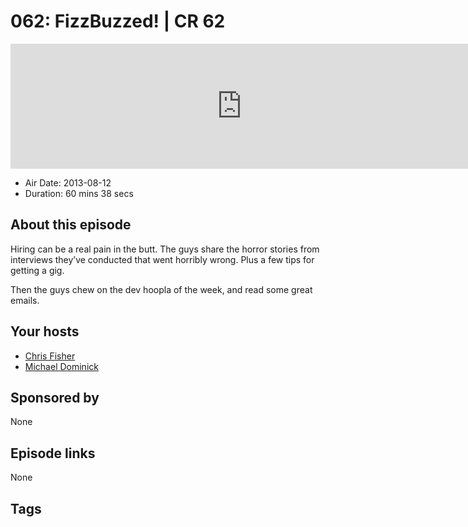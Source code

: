 # 062: FizzBuzzed! | CR 62

<iframe src="https://player.fireside.fm/v2/MLf2ZzhC+om0CjiCX?theme=dark" width="740" height="200" frameborder="0" scrolling="no"></iframe>

* Air Date: 2013-08-12
* Duration: 60 mins 38 secs

## About this episode

Hiring can be a real pain in the butt. The guys share the horror stories from interviews they’ve conducted that went horribly wrong. Plus a few tips for getting a gig.

Then the guys chew on the dev hoopla of the week, and read some great emails.

## Your hosts
* [Chris Fisher](https://coder.show/hosts/chrislas)
* [Michael Dominick](https://coder.show/hosts/michael)

## Sponsored by

None



## Episode links

None



## Tags

